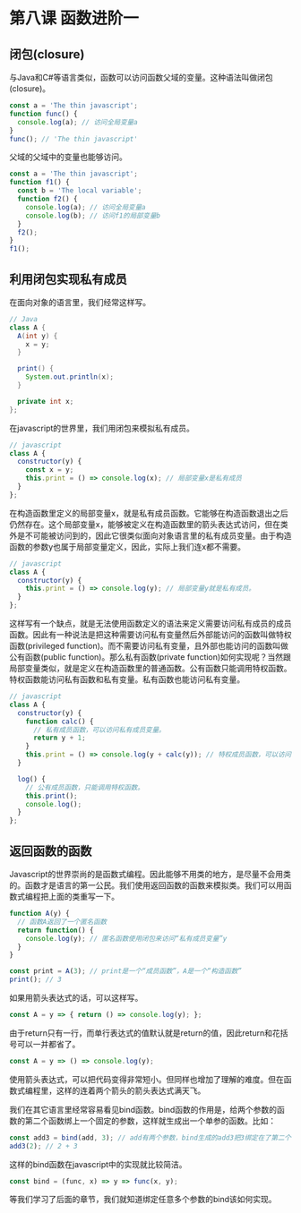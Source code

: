 # 第八课 函数进阶一
## 闭包(closure)
与Java和C#等语言类似，函数可以访问函数父域的变量。这种语法叫做闭包(closure)。
```javascript
const a = 'The thin javascript';
function func() {
  console.log(a); // 访问全局变量a
}
func(); // 'The thin javascript'
```
父域的父域中的变量也能够访问。
```javascript
const a = 'The thin javascript';
function f1() {
  const b = 'The local variable';
  function f2() {
    console.log(a); // 访问全局变量a
    console.log(b); // 访问f1的局部变量b
  }
  f2();
}
f1();
```
## 利用闭包实现私有成员
在面向对象的语言里，我们经常这样写。
```java
// Java
class A {
  A(int y) {
    x = y;
  }

  print() {
    System.out.println(x);
  }

  private int x;
};
```
在javascript的世界里，我们用闭包来模拟私有成员。
```javascript
// javascript
class A {
  constructor(y) {
    const x = y;
    this.print = () => console.log(x); // 局部变量x是私有成员
  }
};
```
在构造函数里定义的局部变量x，就是私有成员函数。它能够在构造函数退出之后仍然存在。这个局部变量x，能够被定义在构造函数里的箭头表达式访问，但在类外是不可能被访问到的，因此它很类似面向对象语言里的私有成员变量。由于构造函数的参数y也属于局部变量定义，因此，实际上我们连x都不需要。
```javascript
// javascript
class A {
  constructor(y) {
    this.print = () => console.log(y); // 局部变量y就是私有成员。
  }
};
```
这样写有一个缺点，就是无法使用函数定义的语法来定义需要访问私有成员的成员函数。因此有一种说法是把这种需要访问私有变量然后外部能访问的函数叫做特权函数(privileged function)。而不需要访问私有变量，且外部也能访问的函数叫做公有函数(public function)。那么私有函数(private function)如何实现呢？当然跟局部变量类似，就是定义在构造函数里的普通函数。公有函数只能调用特权函数。特权函数能访问私有函数和私有变量。私有函数也能访问私有变量。
```javascript
// javascript
class A {
  constructor(y) {
    function calc() {
      // 私有成员函数，可以访问私有成员变量。
      return y + 1;
    }
    this.print = () => console.log(y + calc(y)); // 特权成员函数，可以访问私有成员变量和私有成员函数
  }

  log() {
    // 公有成员函数，只能调用特权函数。
    this.print();
    console.log();
  }
};
```
## 返回函数的函数
Javascript的世界崇尚的是函数式编程。因此能够不用类的地方，是尽量不会用类的。函数才是语言的第一公民。我们使用返回函数的函数来模拟类。我们可以用函数式编程把上面的类重写一下。
```javascript
function A(y) {
  // 函数A返回了一个匿名函数
  return function() {
    console.log(y); // 匿名函数使用闭包来访问“私有成员变量”y
  }
}

const print = A(3); // print是一个“成员函数”，A是一个“构造函数”
print(); // 3
```
如果用箭头表达式的话，可以这样写。
```javascript
const A = y => { return () => console.log(y); };
```
由于return只有一行，而单行表达式的值默认就是return的值，因此return和花括号可以一并都省了。
```javascript
const A = y => () => console.log(y);
```
使用箭头表达式，可以把代码变得非常短小。但同样也增加了理解的难度。但在函数式编程里，这样的连着两个箭头的箭头表达式满天飞。

我们在其它语言里经常容易看见bind函数。bind函数的作用是，给两个参数的函数的第二个函数绑上一个固定的参数，这样就生成出一个单参的函数。比如：
```javascript
const add3 = bind(add, 3); // add有两个参数，bind生成的add3把3绑定在了第二个参数上
add3(2); // 2 + 3
```
这样的bind函数在javascript中的实现就比较简洁。
```javascript
const bind = (func, x) => y => func(x, y);
```
等我们学习了后面的章节，我们就知道绑定任意多个参数的bind该如何实现。
